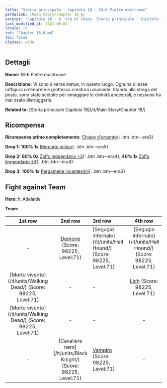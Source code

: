 ```yaml
---
title: "Storia principale - Capitolo 18 - 18-6 Pietre mostruose"
permalink: /Main Story/Chapter 18_6/
excerpt: "Capitolo 18 - 6. Era of Chaos  Storia principale - Capitolo 18_6. 18-6 Pietre mostruose"
last_modified_at: 2021-08-04
locale: it
ref: "Chapter 18_6.md"
toc: false
classes: wide
---
```


## Dettagli

 **Nome:** 18-6 Pietre mostruose

 **Descrizione:** Vi sono diverse statue, in questo luogo. Ognuna di esse raffigura un'enorme e grottesca creatura umanoide. Stando alla strega del posto, sono state scolpite per omaggiare le divinità ancestrali, e nessuno ha mai osato distruggerle.

 **Related to:** [Storia principale Capitolo 18](/it/Main Story/Chapter 18/)

## Ricompensa

 **Ricompensa primo completamento:** [Chiave d'argento](/ItemsIT/con_693/){: .btn .btn--era3}

 **Drop 1:** **100% 1x** [Mercurio mitico](/ItemsIT/mat_63/){: .btn .btn--era5}

 **Drop 2:** **60% 0x** [Zolfo leggendario +3](/ItemsIT/mat_57/){: .btn .btn--era4}, **40% 1x** [Zolfo leggendario +3](/ItemsIT/mat_57/){: .btn .btn--era4}

 **Drop 3:** **100% 1x** [Pergamene incantesimi](/ItemsIT/con_694/){: .btn .btn--era3}


## Fight against Team
 **Hero:** h_Adelaide

 **Team:**


  | 1st row | 2nd row | 3rd row | 4th row |
  |:----:|:----:|:----|:----:|
  | - | [Demone](/it/units/Demon/) (Score: 98225, Level:71)  | [Segugio infernale](/it/units/Hell Hound/) (Score: 98225, Level:71)  | [Segugio infernale](/it/units/Hell Hound/) (Score: 98225, Level:71)  |
  | [Morto vivente](/it/units/Walking Dead/) (Score: 98225, Level:71)  | - | - | [Lich](/it/units/Lich/) (Score: 98225, Level:71)  |
  | [Morto vivente](/it/units/Walking Dead/) (Score: 98225, Level:71)  | - | - | - |
  | - | [Cavaliere nero](/it/units/Black Knight/) (Score: 98225, Level:71)  | [Vampiro](/it/units/Vampire/) (Score: 98225, Level:71)  | - |


